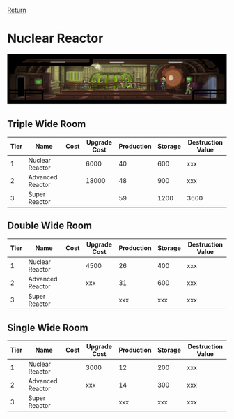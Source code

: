 [Return](../README.md)

Nuclear Reactor
===========

![Nuclear Reactor](t3images/tripplesuperreactor.jpg)

## Triple Wide Room

Tier | Name | Cost | Upgrade Cost | Production | Storage | Destruction Value
------|------|------|------|------|------|------
1 | Nuclear Reactor | | 6000 | 40 | 600 | xxx
2 | Advanced Reactor | | 18000 | 48 | 900 | xxx
3 | Super Reactor | | | 59 | 1200 | 3600

## Double Wide Room

Tier | Name | Cost | Upgrade Cost | Production | Storage | Destruction Value
------|------|------|------|------|------|------
1 | Nuclear Reactor | | 4500 | 26 | 400 | xxx
2 | Advanced Reactor | | xxx | 31 | 600 | xxx
3 | Super Reactor | | | xxx | xxx | xxx

## Single Wide Room

Tier | Name | Cost | Upgrade Cost | Production | Storage | Destruction Value
------|------|------|------|------|------|------
1 | Nuclear Reactor | | 3000 | 12 | 200 | xxx
2 | Advanced Reactor | | xxx | 14 | 300 | xxx
3 | Super Reactor | | | xxx | xxx | xxx
